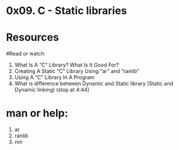 # 0x09. C - Static libraries

# Resources

#Read or watch:

1. What Is A “C” Library? What Is It Good For?
2. Creating A Static “C” Library Using “ar” and “ranlib”
3. Using A “C” Library In A Program
4. What is difference between Dynamic and Static library
(Static and Dynamic linking) (stop at 4:44)

# man or help:

1. ar
2. ranlib
3. nm
